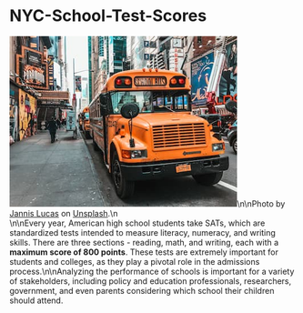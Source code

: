 # NYC-School-Test-Scores

![New York City schoolbus](schoolbus.jpg)\n\nPhoto by [Jannis Lucas](https://unsplash.com/@jannis_lucas) on [Unsplash](https://unsplash.com).\n<br>\n\nEvery year, American high school students take SATs, which are standardized tests intended to measure literacy, numeracy, and writing skills. There are three sections - reading, math, and writing, each with a **maximum score of 800 points**. These tests are extremely important for students and colleges, as they play a pivotal role in the admissions process.\n\nAnalyzing the performance of schools is important for a variety of stakeholders, including policy and education professionals, researchers, government, and even parents considering which school their children should attend.
